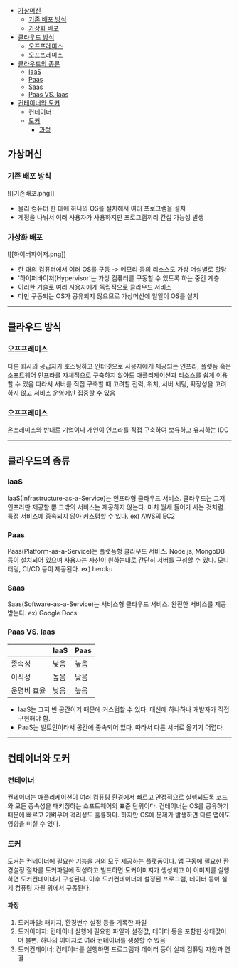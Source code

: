 - [가상머신](#%EA%B0%80%EC%83%81%EB%A8%B8%EC%8B%A0)
	- [기존 배포 방식](#%EA%B8%B0%EC%A1%B4%20%EB%B0%B0%ED%8F%AC%20%EB%B0%A9%EC%8B%9D)
	- [가상화 배포](#%EA%B0%80%EC%83%81%ED%99%94%20%EB%B0%B0%ED%8F%AC)
- [클라우드 방식](#%ED%81%B4%EB%9D%BC%EC%9A%B0%EB%93%9C%20%EB%B0%A9%EC%8B%9D)
	- [오프프레미스](#%EC%98%A4%ED%94%84%ED%94%84%EB%A0%88%EB%AF%B8%EC%8A%A4)
	- [오프프레미스](#%EC%98%A4%ED%94%84%ED%94%84%EB%A0%88%EB%AF%B8%EC%8A%A4)
- [클라우드의 종류](#%ED%81%B4%EB%9D%BC%EC%9A%B0%EB%93%9C%EC%9D%98%20%EC%A2%85%EB%A5%98)
	- [IaaS](#IaaS)
	- [Paas](#Paas)
	- [Saas](#Saas)
	- [Paas VS. Iaas](#Paas%20VS.%20Iaas)
- [컨테이너와 도커](#%EC%BB%A8%ED%85%8C%EC%9D%B4%EB%84%88%EC%99%80%20%EB%8F%84%EC%BB%A4)
	- [컨테이너](#%EC%BB%A8%ED%85%8C%EC%9D%B4%EB%84%88)
	- [도커](#%EB%8F%84%EC%BB%A4)
		- [과정](#%EA%B3%BC%EC%A0%95)

## 가상머신
### 기존 배포 방식
![[기존배포.png]]
*  물리 컴퓨터 한 대에 하나의 OS를 설치해서 여러 프로그램을 설치
*  계정을 나눠서 여러 사용자가 사용하지만 프로그램끼리 간섭 가능성 발생
### 가상화 배포
![[하이버파이저.png]]
* 한 대의 컴퓨터에서 여러 OS를 구동 -> 메모리 등의 리소스도 가상 머실별로 할당
* '하이퍼바이저(Hypervisor'는 가상 컴퓨터를 구동할 수 있도록 하는 중간 계층
* 이러한 기술로 여러 사용자에게 독립적으로 클라우드 서비스
* 다만 구동되는 OS가 공유되지 않으므로 가상머신에 일일이 OS를 설치
---
## 클라우드 방식
### 오프프레미스
다른 회사의 공급자가 호스팅하고 인터넷으로 사용자에게 제공되는 인프라, 플랫폼 혹은 소프트웨어
인프라를 자체적으로 구축하지 않아도 애플리케이션과 리소스를 쉽게 이용할 수 있음
따라서 서버를 직접 구축할 때 고려할 전력, 위치, 서버 세팅, 확장성을 고려하지 않고 서비스 운영에만 집중할 수 있음
### 오프프레미스
온프레미스와 반대로 기업이나 개인이 인프라를 직접 구축하여 보유하고 유지하는 IDC

---
## 클라우드의 종류
### IaaS
IaaS(Infrastructure-as-a-Service)는 인프라형 클라우드 서비스.
클라우드는 그저 인프라만 제공할 뿐 그밖의 서비스는 제공하지 않는다. 마치 월세 들어가 사는 것처럼.
특정 서비스에 종속되지 않아 커스텀할 수 있다.
ex) AWS의 EC2
### Paas
Paas(Platform-as-a-Service)는 플랫폼형 클라우드 서비스.
Node.js, MongoDB 등이 설치되어 있으며 사용자는 자신이 원하는대로 간단히 서버를 구성할 수 있다.
모니터링, CI/CD 등이 제공된다.
ex) heroku
### Saas
Saas(Software-as-a-Service)는 서비스형 클라우드 서비스.
완전한 서비스를 제공받는다.
ex) Google Docs
### Paas VS. Iaas

|        | IaaS | Paas |
| ------ | ---- | ---- |
| 종속성    | 낮음   | 높음   |
| 이식성    | 높음   | 낮음   |
| 운영비 효율 | 낮음   | 높음   |
* IaaS는 그저 빈 공간이기 때문에 커스텀할 수 있다. 대신에 하나하나 개발자가 직접 구현해야 함.
* PaaS는 빌트인이라서 공간에 종속되어 있다. 따라서 다른 서버로 옮기기 어렵다.
---
## 컨테이너와 도커
### 컨테이너
컨테이너는 애플리케이션이 여러 컴퓨팅 환경에서 빠르고 안정적으로 실행되도록 코드와 모든 종속성을 패키징하는 소프트웨어의 표준 단위이다.
컨테이너는 OS를 공유하기 때문에 빠르고 가벼우며 격리성도 훌륭하다. 하지만 OS에 문제가 발생하면 다른 앱에도 영향을 미칠 수 있다.
### 도커
도커는 컨테이너에 필요한 기능을 거의 모두 제공하는 플랫폼이다.
앱 구동에 필요한 환경설정 절차를 도커파일에 작성하고 빌드하면 도커이미지가 생성되고 이 이미지를 실행하면 도커컨테이너가 구성된다.
이후 도커컨테이너에 설정된 프로그램, 데이터 등이 실제 컴퓨팅 자원 위에서 구동된다.
#### 과정
1. 도커파일: 패키지, 환경변수 설정 등을 기록한 파일
2. 도커이미지: 컨테이너 실행에 필요한 파일과 설정값, 데이터 등을 포함한 상태값이며 불변. 하나의 이미지로 여러 컨테이너를 생성할 수 있음
3. 도커컨테이너: 컨테이너를 실행하면 프로그램과 데이터 등이 실제 컴퓨팅 자원과 연결
